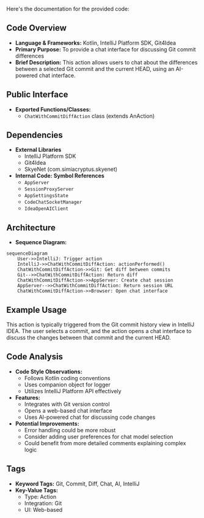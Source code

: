 Here's the documentation for the provided code:

## Code Overview
- **Language & Frameworks:** Kotlin, IntelliJ Platform SDK, Git4Idea
- **Primary Purpose:** To provide a chat interface for discussing Git commit differences
- **Brief Description:** This action allows users to chat about the differences between a selected Git commit and the current HEAD, using an AI-powered chat interface.

## Public Interface
- **Exported Functions/Classes:** 
  - `ChatWithCommitDiffAction` class (extends AnAction)

## Dependencies
- **External Libraries**
  - IntelliJ Platform SDK
  - Git4Idea
  - SkyeNet (com.simiacryptus.skyenet)
- **Internal Code: Symbol References**
  - `AppServer`
  - `SessionProxyServer`
  - `AppSettingsState`
  - `CodeChatSocketManager`
  - `IdeaOpenAIClient`

## Architecture
- **Sequence Diagram:**
```mermaid
sequenceDiagram
    User->>IntelliJ: Trigger action
    IntelliJ->>ChatWithCommitDiffAction: actionPerformed()
    ChatWithCommitDiffAction->>Git: Get diff between commits
    Git-->>ChatWithCommitDiffAction: Return diff
    ChatWithCommitDiffAction->>AppServer: Create chat session
    AppServer-->>ChatWithCommitDiffAction: Return session URL
    ChatWithCommitDiffAction->>Browser: Open chat interface
```

## Example Usage
This action is typically triggered from the Git commit history view in IntelliJ IDEA. The user selects a commit, and the action opens a chat interface to discuss the changes between that commit and the current HEAD.

## Code Analysis
- **Code Style Observations:** 
  - Follows Kotlin coding conventions
  - Uses companion object for logger
  - Utilizes IntelliJ Platform API effectively
- **Features:**
  - Integrates with Git version control
  - Opens a web-based chat interface
  - Uses AI-powered chat for discussing code changes
- **Potential Improvements:**
  - Error handling could be more robust
  - Consider adding user preferences for chat model selection
  - Could benefit from more detailed comments explaining complex logic

## Tags
- **Keyword Tags:** Git, Commit, Diff, Chat, AI, IntelliJ
- **Key-Value Tags:**
  - Type: Action
  - Integration: Git
  - UI: Web-based